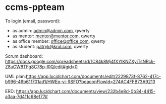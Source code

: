 # ccms-ppteam

To login (email, password):
- as admin: admin@admin.com, qwerty
- as mentor: mentor@mentor.com, qwerty
- as office member: office@office.com, qwerty
- as student: patryk@krol.com, qwerty

Scrum dashboard: https://docs.google.com/spreadsheets/d/1C84k8Mj4fXYIKNZXyiTsNRck-Z8uCW8TFg8C78p-l0Q/edit#gid=0

UML plan:https://app.lucidchart.com/documents/edit/2229873f-8762-417c-b996-46b61f701ad1/HWEp-vi-RSFO?beaconFlowId=274AC4FFB73A9213

ERD: https://app.lucidchart.com/documents/view/232b4e8d-0b34-4415-a3aa-7d411c68e177#



